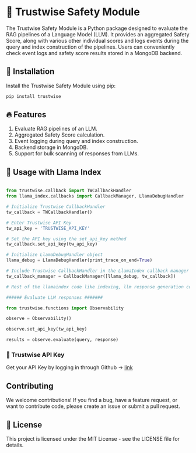 # 🦉 Trustwise Safety Module

The Trustwise Safety Module is a Python package designed to evaluate the RAG pipelines of a Language Model (LLM). It provides an aggregated Safety Score, along with various other individual scores and logs events during the query and index construction of the pipelines. Users can conveniently check event logs and safety score results stored in a MongoDB backend.

## 🔧 Installation

Install the Trustwise Safety Module using pip:

```python
pip install trustwise
```

## 🔥 Features

1. Evaluate RAG pipelines of an LLM.
2. Aggregated Safety Score calculation.
3. Event logging during query and index construction.
4. Backend storage in MongoDB.
5. Support for bulk scanning of responses from LLMs.

## 🚀 Usage with Llama Index

```python

from trustwise.callback import TWCallbackHandler
from llama_index.callbacks import CallbackManager, LlamaDebugHandler

# Initialize Trustwise CallbackHandler
tw_callback = TWCallbackHandler()

# Enter Trustwise API Key
tw_api_key = 'TRUSTWISE_API_KEY'

# Set the API key using the set_api_key method
tw_callback.set_api_key(tw_api_key)

# Initialize LlamaDebugHandler object
llama_debug = LlamaDebugHandler(print_trace_on_end=True)

# Include Trustwise CallbackHandler in the LlamaIndex callback manager
tw_callback_manager = CallbackManager([llama_debug, tw_callback])

# Rest of the llamaindex code like indexing, llm response generation comes here

###### Evaluate LLM responses #######

from trustwise.functions import Observability

observe = Observability()

observe.set_api_key(tw_api_key)

results = observe.evaluate(query, response)
```
### 🔐 Trustwise API Key
Get your API Key by logging in through Github -> [link](http://api.trustwise.ai:8080/github-login)

## Contributing
We welcome contributions! If you find a bug, have a feature request, or want to contribute code, please create an issue or submit a pull request.

## 🪪 License
This project is licensed under the MIT License - see the LICENSE file for details.
